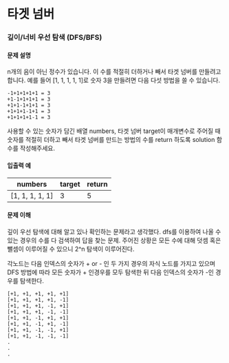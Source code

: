 # 타겟 넘버

### 깊이/너비 우선 탐색 (DFS/BFS)

#### 문제 설명

n개의 음이 아닌 정수가 있습니다. 이 수를 적절히 더하거나 빼서 타겟 넘버를 만들려고 합니다. 예를 들어 [1, 1, 1, 1, 1]로 숫자 3을 만들려면 다음 다섯 방법을 쓸 수 있습니다.

```
-1+1+1+1+1 = 3
+1-1+1+1+1 = 3
+1+1-1+1+1 = 3
+1+1+1-1+1 = 3
+1+1+1+1-1 = 3
```

사용할 수 있는 숫자가 담긴 배열 numbers, 타겟 넘버 target이 매개변수로 주어질 때 숫자를 적절히 더하고 빼서 타겟 넘버를 만드는 방법의 수를 return 하도록 solution 함수를 작성해주세요.



#### 입출력 예

| numbers         | target | return |
| --------------- | ------ | ------ |
| [1, 1, 1, 1, 1] | 3      | 5      |



#### 문제 이해

깊이 우선 탐색에 대해 알고 있나 확인하는 문제라고 생각했다. dfs를 이용하여 나올 수 있는 경우의 수를 다 검색하여 답을 찾는 문제. 주어진 상황은 모든 수에 대해 덧셈 혹은 뺄셈이 이루어질 수 있으니 2^n 탐색이 이루어진다.

각노드는 다음 인덱스의 숫자가 + or - 인 두 가지 경우의 자식 노드를 가지고 있으며 DFS 방법에 따라 모든 숫자가 + 인경우를 모두 탐색한 뒤 다음 인덱스의 숫자가 -인 경우를 탐색한다.

```
[+1, +1, +1, +1, +1]
[+1, +1, +1, +1, -1]
[+1, +1, +1, -1, +1]
[+1, +1, +1, -1, -1]
[+1, +1, -1, +1, +1]
[+1, +1, -1, +1, -1]
[+1, +1, -1, -1, +1]
[+1, +1, -1, -1, -1]
.
.
.
```